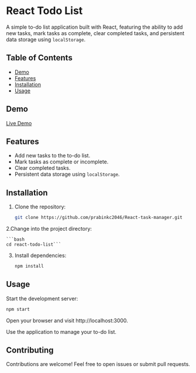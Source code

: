 # React Todo List

A simple to-do list application built with React, featuring the ability to add new tasks, mark tasks as complete, clear completed tasks, and persistent data storage using `localStorage`.

## Table of Contents

- [Demo](#demo)
- [Features](#features)
- [Installation](#installation)
- [Usage](#usage)

## Demo

[Live Demo](https://youtu.be/QarboiVUNo0) <!-- Add a link to your live demo when deployed -->

## Features

- Add new tasks to the to-do list.
- Mark tasks as complete or incomplete.
- Clear completed tasks.
- Persistent data storage using `localStorage`.

## Installation

1. Clone the repository:

   ```bash
   git clone https://github.com/prabinkc2046/React-task-manager.git

2.Change into the project directory:

    ```bash
    cd react-todo-list```

3. Install dependencies:

    ```bash
    npm install
    ```

## Usage

Start the development server:
```bash
npm start
```

Open your browser and visit http://localhost:3000.

Use the application to manage your to-do list.

## Contributing
Contributions are welcome! Feel free to open issues or submit pull requests.


